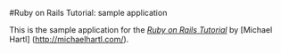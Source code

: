 #Ruby on Rails Tutorial: sample application

This is the sample application for
the [*Ruby on Rails Tutorial*](http://railstutorial.org/)
by [Michael Hartl] (http://michaelhartl.com/).
